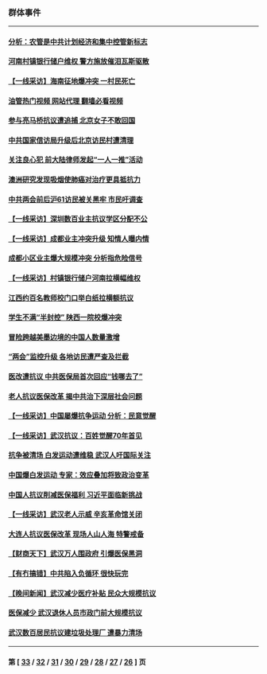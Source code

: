 ### 群体事件
---
#### [分析：农管是中共计划经济和集中控管新标志](../../pages/ncid279/n14000665.md?05261245) 
#### [河南村镇银行储户维权 警方施放催泪瓦斯驱散](../../pages/ncid279/n13998750.md?05261245) 
#### [【一线采访】海南征地爆冲突 一村民死亡](../../pages/ncid279/n13989137.md?05261245) 
#### [油管热门视频 网站代理 翻墙必看视频](http://138.2.39.72:81/youtube.html?epic-marker?05261245)
#### [参与亮马桥抗议遭追捕 北京女子不敢回国](../../pages/ncid279/n13985420.md?05261245) 
#### [中共国家信访局升级后北京访民村遭清理](../../pages/ncid279/n13984826.md?05261245) 
#### [关注良心犯 前大陆律师发起“一人一推”活动](../../pages/ncid279/n13980524.md?05261245) 
#### [澳洲研究发现吸烟使肺癌对治疗更具抵抗力](../../pages/ncid279/n13977762.md?05261245) 
#### [中共两会前后沪61访民被关黑牢 市民吁调查](../../pages/ncid279/n13976054.md?05261245) 
#### [【一线采访】深圳数百业主抗议学区分配不公](../../pages/ncid279/n13976680.md?05261245) 
#### [【一线采访】成都业主冲突升级 知情人曝内情](../../pages/ncid279/n13965289.md?05261245) 
#### [成都小区业主爆大规模冲突 分析指危险信号](../../pages/ncid279/n13964520.md?05261245) 
#### [【一线采访】村镇银行储户河南拉横幅维权](../../pages/ncid279/n13964555.md?05261245) 
#### [江西约百名教师校门口举白纸拉横额抗议](../../pages/ncid279/n13958579.md?05261245) 
#### [学生不满“半封控” 陕西一院校爆冲突](../../pages/ncid279/n13946647.md?05261245) 
#### [冒险跨越美墨边境的中国人数量激增](../../pages/ncid279/n13946742.md?05261245) 
#### [“两会”监控升级 各地访民遭严查及拦截](../../pages/ncid279/n13942702.md?05261245) 
#### [医改遭抗议 中共医保局首次回应“钱哪去了”](../../pages/ncid279/n13938290.md?05261245) 
#### [老人抗议医保改革 揭中共治下深层社会问题](../../pages/ncid279/n13934963.md?05261245) 
#### [【一线采访】中国屡爆抗争运动 分析：民意觉醒](../../pages/ncid279/n13934024.md?05261245) 
#### [【一线采访】武汉抗议：百姓觉醒70年首见](../../pages/ncid279/n13931265.md?05261245) 
#### [抗争被清场 白发运动遭维稳 武汉人吁国际关注](../../pages/ncid279/n13931147.md?05261245) 
#### [中国爆白发运动 专家：效应叠加将致政治变革](../../pages/ncid279/n13931004.md?05261245) 
#### [中国人抗议削减医保福利 习近平面临新挑战](../../pages/ncid279/n13930530.md?05261245) 
#### [【一线采访】武汉老人示威 辛亥革命馆关闭](../../pages/ncid279/n13930368.md?05261245) 
#### [大连人抗议医保改革 现场人山人海 特警戒备](../../pages/ncid279/n13930248.md?05261245) 
#### [【财商天下】武汉万人围政府 引爆医保黑洞](../../pages/ncid279/n13927281.md?05261245) 
#### [【有冇搞错】中共陷入负循环 很快玩完](../../pages/ncid279/n13926140.md?05261245) 
#### [【晚间新闻】武汉减少医疗补贴 民众大规模抗议](../../pages/ncid279/n13925524.md?05261245) 
#### [医保减少 武汉退休人员市政门前大规模抗议](../../pages/ncid279/n13925389.md?05261245) 
#### [武汉数百居民抗议建垃圾处理厂 遭暴力清场](../../pages/ncid279/n13922269.md?05261245) 

---
#### 第 [ [33](./33.md?05261245) / [32](./32.md?05261245) / [31](./31.md?05261245) / [30](./30.md?05261245) / [29](./29.md?05261245) / [28](./28.md?05261245) / [27](./27.md?05261245) / [26](./26.md?05261245) ] 页
